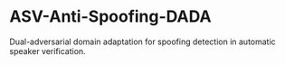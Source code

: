 # ASV-Anti-Spoofing-DADA
Dual-adversarial domain adaptation for spoofing detection in automatic speaker verification.
